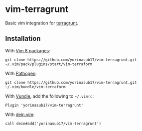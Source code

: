 # vim-terragrunt

Basic vim integration for [terragrunt](https://terragrunt.gruntwork.io/).

## Installation

With [Vim 8 packages](http://vimhelp.appspot.com/repeat.txt.html#packages):

    git clone https://github.com/yorinasub17/vim-terragrunt.git ~/.vim/pack/plugins/start/vim-terraform

With [Pathogen](https://github.com/tpope/vim-pathogen):

    git clone https://github.com/yorinasub17/vim-terragrunt.git ~/.vim/bundle/vim-terraform

With [Vundle](https://github.com/VundleVim/Vundle.vim), add the following to `~/.vimrc`:

    Plugin 'yorinasub17/vim-terragrunt'

With [dein.vim](https://github.com/Shougo/dein.vim):

    call dein#add('yorinasub17/vim-terragrunt')
